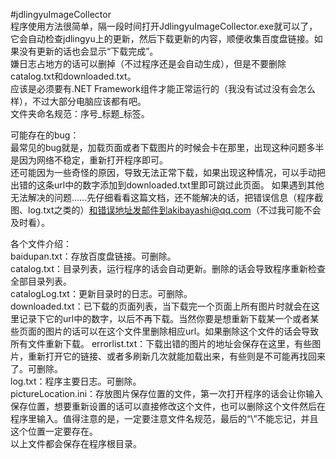 #jdlingyuImageCollector  
程序使用方法很简单，隔一段时间打开JdlingyuImageCollector.exe就可以了，它会自动检查jdlingyu上的更新，然后下载更新的内容，顺便收集百度盘链接。如果没有更新的话也会显示“下载完成”。  
嫌日志占地方的话可以删掉（不过程序还是会自动生成），但是不要删除catalog.txt和downloaded.txt。  
应该是必须要有.NET Framework组件才能正常运行的（我没有试过没有会怎么样），不过大部分电脑应该都有吧。  
文件夹命名规范：序号\_标题\_标签。  
  
可能存在的bug：  
最常见的bug就是，加载页面或者下载图片的时候会卡在那里，出现这种问题多半是因为网络不稳定，重新打开程序即可。  
还可能因为一些奇怪的原因，导致无法正常下载，如果出现这种情况，可以手动把出错的这条url中的数字添加到downloaded.txt里即可跳过此页面。
如果遇到其他无法解决的问题……先仔细看看这篇文档，还不能解决的话，把错误信息（程序截图、log.txt之类的）和错误地址发邮件到akibayashi@qq.com（不过我可能不会及时看）。 

各个文件介绍：  
baidupan.txt：存放百度盘链接。可删除。  
catalog.txt：目录列表，运行程序的话会自动更新。删除的话会导致程序重新检查全部目录列表。  
catalogLog.txt：更新目录时的日志。可删除。  
downloaded.txt：已下载的页面列表，当下载完一个页面上所有图片时就会在这里记录下它的url中的数字，以后不再下载。当然你要是想重新下载某一个或者某些页面的图片的话可以在这个文件里删除相应url。如果删除这个文件的话会导致所有文件重新下载。 
errorlist.txt：下载出错的图片的地址会保存在这里，有些图片，重新打开它的链接、或者多刷新几次就能加载出来，有些则是不可能再找回来了。可删除。  
log.txt：程序主要日志。可删除。  
pictureLocation.ini：存放图片保存位置的文件，第一次打开程序的话会让你输入保存位置，想要重新设置的话可以直接修改这个文件，也可以删除这个文件然后在程序里输入。值得注意的是，一定要注意文件名规范，最后的“\”不能忘记，并且这个位置一定要存在。  
以上文件都会保存在程序根目录。
